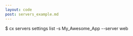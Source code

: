 ```yaml
---
layout: code
post: servers_example.md
---
```



$ cx servers settings list -s My_Awesome_App --server web
